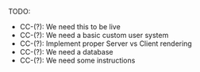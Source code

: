 
TODO:

  - CC-(?): We need this to be live
  - CC-(?): We need a basic custom user system
  - CC-(?): Implement proper Server vs Client rendering
  - CC-(?): We need a database
  - CC-(?): We need some instructions


